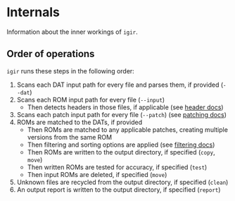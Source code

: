 # Internals

Information about the inner workings of `igir`.

## Order of operations

`igir` runs these steps in the following order:

1. Scans each DAT input path for every file and parses them, if provided (`--dat`)
2. Scans each ROM input path for every file (`--input`)
   - Then detects headers in those files, if applicable (see [header docs](rom-headers.md))
3. Scans each patch input path for every file (`--patch`) (see [patching docs](rom-patching.md))
4. ROMs are matched to the DATs, if provided
   - Then ROMs are matched to any applicable patches, creating multiple versions from the same ROM
   - Then filtering and sorting options are applied (see [filtering docs](rom-filtering.md))
   - Then ROMs are written to the output directory, if specified (`copy`, `move`)
   - Then written ROMs are tested for accuracy, if specified (`test`)
   - Then input ROMs are deleted, if specified (`move`)
5. Unknown files are recycled from the output directory, if specified (`clean`)
6. An output report is written to the output directory, if specified (`report`)
